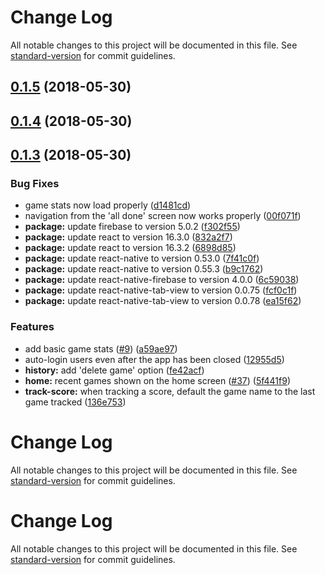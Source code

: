# Change Log

All notable changes to this project will be documented in this file. See [standard-version](https://github.com/conventional-changelog/standard-version) for commit guidelines.

<a name="0.1.5"></a>
## [0.1.5](https://github.com/dwmkerr/gameboard/compare/v0.1.4...v0.1.5) (2018-05-30)



<a name="0.1.4"></a>
## [0.1.4](https://github.com/dwmkerr/gameboard/compare/v0.1.3...v0.1.4) (2018-05-30)



<a name="0.1.3"></a>
## [0.1.3](https://github.com/dwmkerr/gameboard/compare/v0.1.2...v0.1.3) (2018-05-30)


### Bug Fixes

* game stats now load properly ([d1481cd](https://github.com/dwmkerr/gameboard/commit/d1481cd))
* navigation from the 'all done' screen now works properly ([00f071f](https://github.com/dwmkerr/gameboard/commit/00f071f))
* **package:** update firebase to version 5.0.2 ([f302f55](https://github.com/dwmkerr/gameboard/commit/f302f55))
* **package:** update react to version 16.3.0 ([832a2f7](https://github.com/dwmkerr/gameboard/commit/832a2f7))
* **package:** update react to version 16.3.2 ([6898d85](https://github.com/dwmkerr/gameboard/commit/6898d85))
* **package:** update react-native to version 0.53.0 ([7f41c0f](https://github.com/dwmkerr/gameboard/commit/7f41c0f))
* **package:** update react-native to version 0.55.3 ([b9c1762](https://github.com/dwmkerr/gameboard/commit/b9c1762))
* **package:** update react-native-firebase to version 4.0.0 ([6c59038](https://github.com/dwmkerr/gameboard/commit/6c59038))
* **package:** update react-native-tab-view to version 0.0.75 ([fcf0c1f](https://github.com/dwmkerr/gameboard/commit/fcf0c1f))
* **package:** update react-native-tab-view to version 0.0.78 ([ea15f62](https://github.com/dwmkerr/gameboard/commit/ea15f62))


### Features

* add basic game stats ([#9](https://github.com/dwmkerr/gameboard/issues/9)) ([a59ae97](https://github.com/dwmkerr/gameboard/commit/a59ae97))
* auto-login users even after the app has been closed ([12955d5](https://github.com/dwmkerr/gameboard/commit/12955d5))
* **history:** add 'delete game' option ([fe42acf](https://github.com/dwmkerr/gameboard/commit/fe42acf))
* **home:** recent games shown on the home screen ([#37](https://github.com/dwmkerr/gameboard/issues/37)) ([5f441f9](https://github.com/dwmkerr/gameboard/commit/5f441f9))
* **track-score:** when tracking a score, default the game name to the last game tracked ([136e753](https://github.com/dwmkerr/gameboard/commit/136e753))



# Change Log

All notable changes to this project will be documented in this file. See [standard-version](https://github.com/conventional-changelog/standard-version) for commit guidelines.

# Change Log

All notable changes to this project will be documented in this file. See [standard-version](https://github.com/conventional-changelog/standard-version) for commit guidelines.
